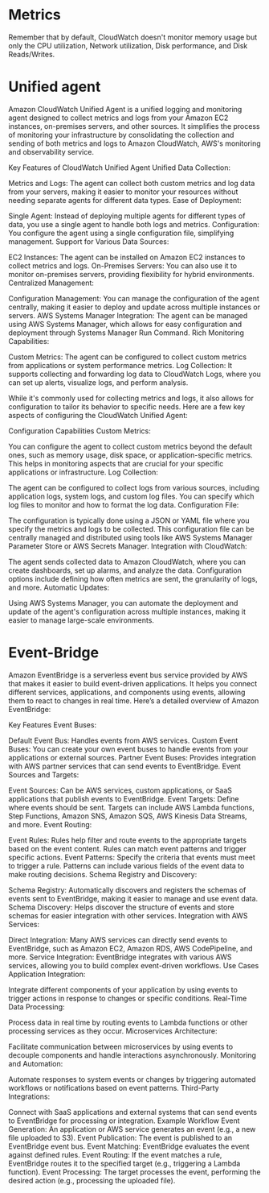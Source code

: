# Metrics

Remember that by default, CloudWatch doesn't monitor memory usage but only the CPU utilization, Network utilization, Disk performance, and Disk Reads/Writes.

# Unified agent

Amazon CloudWatch Unified Agent is a unified logging and monitoring agent designed to collect metrics and logs from your Amazon EC2 instances, on-premises servers, and other sources. It simplifies the process of monitoring your infrastructure by consolidating the collection and sending of both metrics and logs to Amazon CloudWatch, AWS's monitoring and observability service.

Key Features of CloudWatch Unified Agent
Unified Data Collection:

Metrics and Logs: The agent can collect both custom metrics and log data from your servers, making it easier to monitor your resources without needing separate agents for different data types.
Ease of Deployment:

Single Agent: Instead of deploying multiple agents for different types of data, you use a single agent to handle both logs and metrics.
Configuration: You configure the agent using a single configuration file, simplifying management.
Support for Various Data Sources:

EC2 Instances: The agent can be installed on Amazon EC2 instances to collect metrics and logs.
On-Premises Servers: You can also use it to monitor on-premises servers, providing flexibility for hybrid environments.
Centralized Management:

Configuration Management: You can manage the configuration of the agent centrally, making it easier to deploy and update across multiple instances or servers.
AWS Systems Manager Integration: The agent can be managed using AWS Systems Manager, which allows for easy configuration and deployment through Systems Manager Run Command.
Rich Monitoring Capabilities:

Custom Metrics: The agent can be configured to collect custom metrics from applications or system performance metrics.
Log Collection: It supports collecting and forwarding log data to CloudWatch Logs, where you can set up alerts, visualize logs, and perform analysis.

While it's commonly used for collecting metrics and logs, it also allows for configuration to tailor its behavior to specific needs. Here are a few key aspects of configuring the CloudWatch Unified Agent:

Configuration Capabilities
Custom Metrics:

You can configure the agent to collect custom metrics beyond the default ones, such as memory usage, disk space, or application-specific metrics. This helps in monitoring aspects that are crucial for your specific applications or infrastructure.
Log Collection:

The agent can be configured to collect logs from various sources, including application logs, system logs, and custom log files. You can specify which log files to monitor and how to format the log data.
Configuration File:

The configuration is typically done using a JSON or YAML file where you specify the metrics and logs to be collected. This configuration file can be centrally managed and distributed using tools like AWS Systems Manager Parameter Store or AWS Secrets Manager.
Integration with CloudWatch:

The agent sends collected data to Amazon CloudWatch, where you can create dashboards, set up alarms, and analyze the data. Configuration options include defining how often metrics are sent, the granularity of logs, and more.
Automatic Updates:

Using AWS Systems Manager, you can automate the deployment and update of the agent's configuration across multiple instances, making it easier to manage large-scale environments.

# Event-Bridge

Amazon EventBridge is a serverless event bus service provided by AWS that makes it easier to build event-driven applications. It helps you connect different services, applications, and components using events, allowing them to react to changes in real time. Here’s a detailed overview of Amazon EventBridge:

Key Features
Event Buses:

Default Event Bus: Handles events from AWS services.
Custom Event Buses: You can create your own event buses to handle events from your applications or external sources.
Partner Event Buses: Provides integration with AWS partner services that can send events to EventBridge.
Event Sources and Targets:

Event Sources: Can be AWS services, custom applications, or SaaS applications that publish events to EventBridge.
Event Targets: Define where events should be sent. Targets can include AWS Lambda functions, Step Functions, Amazon SNS, Amazon SQS, AWS Kinesis Data Streams, and more.
Event Routing:

Event Rules: Rules help filter and route events to the appropriate targets based on the event content. Rules can match event patterns and trigger specific actions.
Event Patterns: Specify the criteria that events must meet to trigger a rule. Patterns can include various fields of the event data to make routing decisions.
Schema Registry and Discovery:

Schema Registry: Automatically discovers and registers the schemas of events sent to EventBridge, making it easier to manage and use event data.
Schema Discovery: Helps discover the structure of events and store schemas for easier integration with other services.
Integration with AWS Services:

Direct Integration: Many AWS services can directly send events to EventBridge, such as Amazon EC2, Amazon RDS, AWS CodePipeline, and more.
Service Integration: EventBridge integrates with various AWS services, allowing you to build complex event-driven workflows.
Use Cases
Application Integration:

Integrate different components of your application by using events to trigger actions in response to changes or specific conditions.
Real-Time Data Processing:

Process data in real time by routing events to Lambda functions or other processing services as they occur.
Microservices Architecture:

Facilitate communication between microservices by using events to decouple components and handle interactions asynchronously.
Monitoring and Automation:

Automate responses to system events or changes by triggering automated workflows or notifications based on event patterns.
Third-Party Integrations:

Connect with SaaS applications and external systems that can send events to EventBridge for processing or integration.
Example Workflow
Event Generation: An application or AWS service generates an event (e.g., a new file uploaded to S3).
Event Publication: The event is published to an EventBridge event bus.
Event Matching: EventBridge evaluates the event against defined rules.
Event Routing: If the event matches a rule, EventBridge routes it to the specified target (e.g., triggering a Lambda function).
Event Processing: The target processes the event, performing the desired action (e.g., processing the uploaded file).